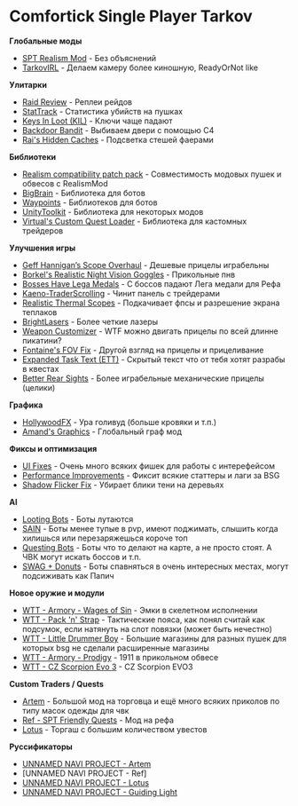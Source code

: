# Comfortick Single Player Tarkov

**Глобальные моды** 
* [SPT Realism Mod](https://hub.sp-tarkov.com/files/file/606-spt-realism-mod/) - Без объяснений
* [TarkovIRL](https://hub.sp-tarkov.com/files/file/2016-tarkovirl-weapons-handling-mod/) - Делаем камеру более киношную, ReadyOrNot like

**Улитарки**
* [Raid Review](https://hub.sp-tarkov.com/files/file/2037-raid-review/) - Реплеи рейдов
* [StatTrack](https://hub.sp-tarkov.com/files/file/2501-stattrack/) - Статистика убийств на пушках
* [Keys In Loot (KIL)](https://hub.sp-tarkov.com/files/file/1738-keys-in-loot-kil/) - Ключи чаще падают
* [Backdoor Bandit](https://hub.sp-tarkov.com/files/file/2575-backdoor-bandit-bb-3-10-port/) - Выбиваем двери с помощью C4
* [Rai's Hidden Caches](https://hub.sp-tarkov.com/files/file/1770-rai-s-hidden-caches/) - Подсветка стешей фаерами

**Библиотеки**
* [Realism compatibility patch pack](https://hub.sp-tarkov.com/files/file/1687-realism-compatibility-patch-pack/) - Совместимость модовых пушек и обвесов с RealismMod
* [BigBrain](https://hub.sp-tarkov.com/files/file/1219-bigbrain/) - Библиотека для ботов
* [Waypoints](https://hub.sp-tarkov.com/files/file/1119-waypoints-expanded-navmesh/) - Библиотеков для ботов
* [UnityToolkit](https://hub.sp-tarkov.com/files/file/1976-unitytoolkit/) - Библиотека для некоторых модов
* [Virtual's Custom Quest Loader](https://hub.sp-tarkov.com/files/file/885-virtual-s-custom-quest-loader/) - Библиотека для кастомных трейдеров

**Улучшения игры**
* [Geff Hannigan’s Scope Overhaul](https://hub.sp-tarkov.com/files/file/2638-scope-and-red-dot-sight-overhaul-by-geff-hannigan-update-by-murasame/) - Дешевые прицелы играбельны
* [Borkel's Realistic Night Vision Goggles](https://hub.sp-tarkov.com/files/file/1303-borkel-s-realistic-night-vision-goggles-nvgs-and-t-7/) - Прикольные пнв
* [Bosses Have Lega Medals](https://hub.sp-tarkov.com/files/file/2109-bosses-have-lega-medals/) - С боссов падают Лега медали для Рефа
* [Kaeno-TraderScrolling](https://hub.sp-tarkov.com/files/file/1508-kaeno-traderscrolling/) - Чинит панель с трейдерами
* [Realistic Thermal Scopes](https://hub.sp-tarkov.com/files/file/2680-realistic-thermal-scopes/) - Подкачивает фпсы и разрешение экрана теплаков
* [BrightLasers](https://hub.sp-tarkov.com/files/file/1880-brightlasers/) - Более четкие лазеры
* [Weapon Customizer](https://hub.sp-tarkov.com/files/file/2622-weapon-customizer/) - WTF можно двигать прицелы по всей длинне пикатини?
* [Fontaine's FOV Fix](https://hub.sp-tarkov.com/files/file/942-fontaine-s-fov-fix/) - Другой взгляд на прицелы и прицеливание
* [Expanded Task Text (ETT)](https://hub.sp-tarkov.com/files/file/1415-expanded-task-text-ett/) - Скрытый текст что от тебя хотят разрабы в квестах
* [Better Rear Sights](https://hub.sp-tarkov.com/files/file/2176-better-rear-sights/) - Более играбельные механические прицелы (целики)

**Графика**
* [HollywoodFX](https://hub.sp-tarkov.com/files/file/2683-hollywoodfx/) - Ура голивуд (больше кровяки и т.п.)
* [Amand's Graphics](https://hub.sp-tarkov.com/files/file/813-amands-s-graphics/) - Глобальный граф мод

**Фиксы и оптимизация**
* [UI Fixes](https://hub.sp-tarkov.com/files/file/1860-ui-fixes) - Очень много всяких фишек для работы с интерефейсом
* [Performance Improvements](https://hub.sp-tarkov.com/files/file/2505-performance-improvements/) - Фиксит всякие статтеры и лаги за BSG
* [Shadow Flicker Fix](https://hub.sp-tarkov.com/files/file/2214-shadow-flicker-fix/) - Убирает блики тени на деревьях

**AI**
* [Looting Bots](https://hub.sp-tarkov.com/files/file/1096-looting-bots/) - Боты лутаются
* [SAIN](https://hub.sp-tarkov.com/files/file/1062-sain-solarint-s-ai-modifications-full-ai-combat-system-replacement/) - Боты менее тупые в pvp, имеют поджимать, слышить когда хилишься или перезаряжешься короче топ
* [Questing Bots](https://hub.sp-tarkov.com/files/file/1534-questing-bots/) - Боты что то делают на карте, а не просто стоят. А ЧВК могут искать боссов и т.п.
* [SWAG + Donuts](https://hub.sp-tarkov.com/files/file/878-swag-donuts-dynamic-spawn-waves-and-custom-spawn-points/) - Боты спавняться в очень интересных местах, могут подсиживать как Папич

**Новое оружие и модули**
* [WTT - Armory - Wages of Sin](https://hub.sp-tarkov.com/files/file/2589-wtt-armory-wages-of-sin/) - Эмки в скелетном исполнении
* [WTT - Pack 'n' Strap](https://hub.sp-tarkov.com/files/file/1790-wtt-pack-n-strap/) - Тактические пояса, как понял считай как подсумок, если натянуть на слот повязки (может быть нечестно)
* [WTT - Little Drummer Boy](https://hub.sp-tarkov.com/files/file/1818-wtt-little-drummer-boy/) - Большие магазины для разных пушек для которых bsg не сделали расширенные магазины
* [WTT - Armory - Prodigy](https://hub.sp-tarkov.com/files/file/2564-wtt-armory-prodigy/) - 1911 в прикольном обвесе
* [WTT - CZ Scorpion Evo 3](https://hub.sp-tarkov.com/files/file/1901-wtt-cz-scorpion-evo-3/) - CZ Scorpion EVO3

**Custom Traders / Quests**
* [Artem](https://hub.sp-tarkov.com/files/file/1410-artem/) - Большой мод на торговца и ещё много всяких приколов по типу масок одежды для чвк
* [Ref - SPT Friendly Quests](https://hub.sp-tarkov.com/files/file/2108-ref-spt-friendly-quests) - Мод на рефа
* [Lotus](https://hub.sp-tarkov.com/files/file/1717-lotus/) - Торгаш с большим количеством увестов

**Руссификаторы**
* [UNNAMED NAVI PROJECT - Artem]()
* [UNNAMED NAVI PROJECT - Ref]
* [UNNAMED NAVI PROJECT - Lotus]()
* [UNNAMED NAVI PROJECT - Guiding Light]()

